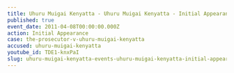 ```yaml
---
title: Uhuru Muigai Kenyatta - Uhuru Muigai Kenyatta - Initial Appearance
published: true
event_date: 2011-04-08T00:00:00.000Z
action: Initial Appearance
case: the-prosecutor-v-uhuru-muigai-kenyatta
accused: uhuru-muigai-kenyatta
youtube_id: TDE1-knxPaI
slug: uhuru-muigai-kenyatta-events-uhuru-muigai-kenyatta-initial-appearance
---
```



